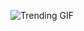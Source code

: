 ![Trending GIF](https://media1.giphy.com/media/v1.Y2lkPThiYjIxNzcydnp2dng3YnViYXVjYnplcjFoOTVtczA0N25zbXZqZXF4YWZrMWRjbCZlcD12MV9naWZzX3NlYXJjaCZjdD1n/xUPGcEliCc7bETyfO8/giphy.gif)

